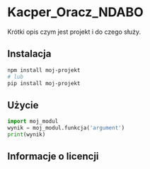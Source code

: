 # Kacper_Oracz_NDABO
Krótki opis czym jest projekt i do czego służy.

## Instalacja
```bash
npm install moj-projekt
# lub
pip install moj-projekt
```

## Użycie
```python
import moj_modul
wynik = moj_modul.funkcja('argument')
print(wynik)
```
## Informacje o licencji
